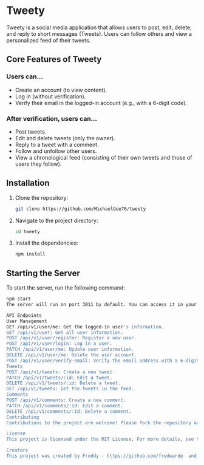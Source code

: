 # Tweety

Tweety is a social media application that allows users to post, edit, delete, and reply to short messages (Tweets). Users can follow others and view a personalized feed of their tweets.

## Core Features of Tweety

### Users can...

-   Create an account (to view content).
-   Log in (without verification).
-   Verify their email in the logged-in account (e.g., with a 6-digit code).

### After verification, users can...

-   Post tweets.
-   Edit and delete tweets (only the owner).
-   Reply to a tweet with a comment.
-   Follow and unfollow other users.
-   View a chronological feed (consisting of their own tweets and those of users they follow).

## Installation

1. Clone the repository:
    ```bash
    git clone https://github.com/MichaelGee76/tweety
    ```
2. Navigate to the project directory:
    ```bash
    cd tweety
    ```
3. Install the dependencies:
    ```bash
    npm install
    ```

## Starting the Server

To start the server, run the following command:

```bash
npm start
The server will run on port 3011 by default. You can access it in your browser at http://localhost:3011.

API Endpoints
User Management
GET /api/v1/user/me: Get the logged-in user's information.
GET /api/v1/user: Get all user information.
POST /api/v1/user/register: Register a new user.
POST /api/v1/user/login: Log in a user.
PATCH /api/v1/user/me: Update user information.
DELETE /api/v1/user/me: Delete the user account.
POST /api/v1/user/verify-email: Verify the email address with a 6-digit code.
Tweets
POST /api/v1/tweets: Create a new tweet.
PATCH /api/v1/tweets/:id: Edit a tweet.
DELETE /api/v1/tweets/:id: Delete a tweet.
GET /api/v1/tweets: Get the tweets in the feed.
Comments
POST /api/v1/comments: Create a new comment.
PATCH /api/v1/comments/:id: Edit a comment.
DELETE /api/v1/comments/:id: Delete a comment.
Contributing
Contributions to the project are welcome! Please fork the repository and submit a pull request with your changes.

License
This project is licensed under the MIT License. For more details, see the LICENSE file.

Creators
This project was created by Freddy - https://github.com/fredwardp  and Michael - https://github.com/MichaelGee76
```
